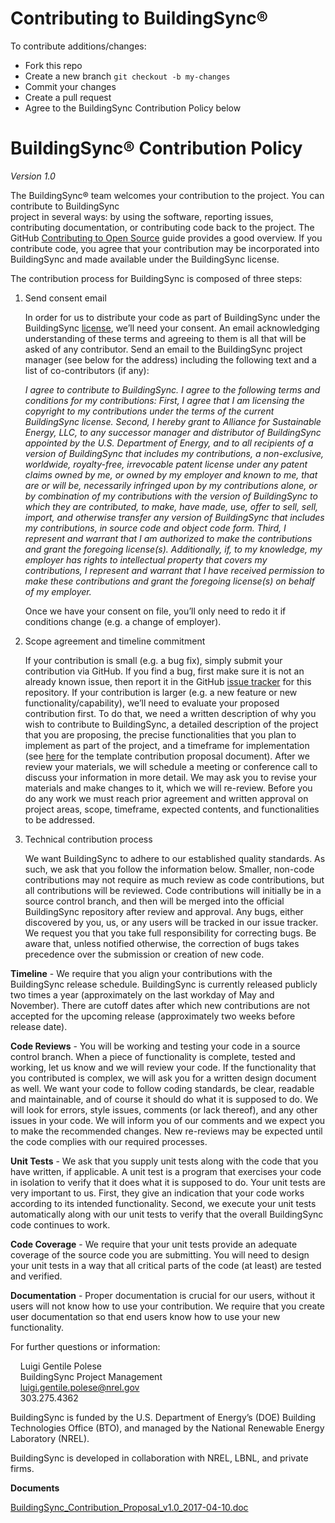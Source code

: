 # Contributing to BuildingSync®

To contribute additions/changes:

* Fork this repo
* Create a new branch `git checkout -b my-changes`
* Commit your changes
* Create a pull request
* Agree to the BuildingSync Contribution Policy below

# BuildingSync® Contribution Policy
*Version 1.0*


The BuildingSync® team welcomes your contribution to the project. You can contribute to BuildingSync  
project in several ways: by using the software, reporting issues, contributing documentation, or 
contributing code back to the project. The GitHub [Contributing to Open Source](https://opensource.guide/how-to-contribute/)
guide provides a good overview. If you contribute code, you agree that your contribution may be 
incorporated into BuildingSync and made available under the BuildingSync license.

The contribution process for BuildingSync is composed of three steps:

1.	Send consent email

    In order for us to distribute your code as part of BuildingSync under the BuildingSync 
[license](https://github.com/BuildingSync/measures/blob/master/LICENSE.md), we’ll need 
your consent. An email acknowledging understanding of these terms and agreeing to them is
all that will be asked of any contributor. Send an email to the BuildingSync project manager (see 
below for the address) including the following text and a list of co-contributors (if any):
        
    *I agree to contribute to BuildingSync. I agree to the following terms and conditions for my 
contributions: First, I agree that I am licensing the copyright to my contributions under 
the terms of the current BuildingSync license. Second, I hereby grant to Alliance for Sustainable 
Energy, LLC, to any successor manager and distributor of BuildingSync appointed by the U.S. 
Department of Energy, and to all recipients of a version of BuildingSync that includes my 
contributions, a non-exclusive, worldwide, royalty-free, irrevocable patent license under 
any patent claims owned by me, or owned by my employer and known to me, that are or will be,
necessarily infringed upon by my contributions alone, or by combination of my contributions 
with the version of BuildingSync to which they are contributed, to make, have made, use, offer to 
sell, sell, import, and otherwise transfer any version of BuildingSync that includes my 
contributions, in source code and object code form. Third, I represent and warrant that I 
am authorized to make the contributions and grant the foregoing license(s). Additionally, 
if, to my knowledge, my employer has rights to intellectual property that covers my 
contributions, I represent and warrant that I have received permission to make these 
contributions and grant the foregoing license(s) on behalf of my employer.*
        
    Once we have your consent on file, you’ll only need to redo it if conditions change (e.g. a 
change of employer).


2.	Scope agreement and timeline commitment

    If your contribution is small (e.g. a bug fix), simply submit your contribution via GitHub. 
If you find a bug, first make sure it is not an already known issue, then report it in the GitHub 
[issue tracker](https://github.com/BuildingSync/measures/issues) for this repository. If your 
contribution is larger (e.g. a new feature or new functionality/capability), we’ll need to evaluate 
your proposed contribution first. To do that, we need a written description of why you wish to 
contribute to BuildingSync, a detailed description of the project that you are proposing, the 
precise functionalities that you plan to implement as part of the project, and a timeframe for 
implementation (see [here][buildingsync-proposal] for the template contribution proposal document). After 
we review your materials, we will schedule a meeting or conference call to discuss your 
information in more detail. We may ask you to revise your materials and make changes to it, 
which we will re-review. Before you do any work we must reach prior agreement and written 
approval on project areas, scope, timeframe, expected contents, and functionalities to be 
addressed. 

3.	Technical contribution process

    We want BuildingSync to adhere to our established quality standards. As such, we ask that you follow 
the information below. Smaller, non-code contributions may not require as much review as code contributions, 
but all contributions will be reviewed. Code contributions will initially be in a source 
control branch, and then will be merged into the official BuildingSync repository after review and 
approval. Any bugs, either discovered by you, us, or any users will be tracked in our issue 
tracker. We request you that you take full responsibility for correcting bugs. Be aware 
that, unless notified otherwise, the correction of bugs takes precedence over the 
submission or creation of new code.
        
**Timeline** - We require that you align your contributions with the BuildingSync release schedule.
BuildingSync is currently released publicly two times a year (approximately on the last workday of
May and November). There are cutoff dates after which new contributions are not accepted for the 
upcoming release (approximately two weeks before release date).

**Code Reviews** - You will be working and testing your code in a source control branch. When a 
piece of functionality is complete, tested and working, let us know and we will review your code. 
If the functionality that you contributed is complex, we will ask you for a written design document 
as well. We want your code to follow coding standards, be clear, readable and maintainable, and of 
course it should do what it is supposed to do. We will look for errors, style issues, comments (or 
lack thereof), and any other issues in your code. We will inform you of our comments and we expect 
you to make the recommended changes. New re-reviews may be expected until the code complies with 
our required processes.

**Unit Tests** - We ask that you supply unit tests along with the code that you have written, if applicable. A 
unit test is a program that exercises your code in isolation to verify that it does what it is 
supposed to do. Your unit tests are very important to us. First, they give an indication that your 
code works according to its intended functionality. Second, we execute your unit tests 
automatically along with our unit tests to verify that the overall BuildingSync code continues to work.

**Code Coverage** - We require that your unit tests provide an adequate coverage of the source code 
you are submitting. You will need to design your unit tests in a way that all critical parts of 
the code (at least) are tested and verified.

**Documentation** - Proper documentation is crucial for our users, without it users will not know 
how to use your contribution. We require that you create user documentation so that end users know 
how to use your new functionality.

For further questions or information:

&nbsp;&nbsp;&nbsp;&nbsp;Luigi Gentile Polese<br/>
&nbsp;&nbsp;&nbsp;&nbsp;BuildingSync Project Management<br/>
&nbsp;&nbsp;&nbsp;&nbsp;luigi.gentile.polese@nrel.gov<br/>
&nbsp;&nbsp;&nbsp;&nbsp;303.275.4362<br/>
    
BuildingSync is funded by the U.S. Department of Energy’s (DOE) Building Technologies Office (BTO), and 
managed by the National Renewable Energy Laboratory (NREL).

BuildingSync is developed in collaboration with NREL, LBNL, and private firms.

**Documents**
 
[BuildingSync_Contribution_Proposal_v1.0_2017-04-10.doc][buildingsync-proposal]


[buildingsync-proposal]: https://github.com/BuildingSync/schema/raw/develop/.github/BuildingSync_Contribution_Proposal_v1.0_2017-04-10.doc
